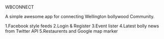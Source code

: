 WBCONNECT

A simple awesome app for connecting Wellington bollywood Community.

1.Facebook style feeds
2.Login & Register
3.Event lister
4.Latest bolly news from Twitter API
5.Restaurents and Google map marker


